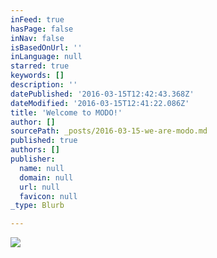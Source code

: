 ```yaml
---
inFeed: true
hasPage: false
inNav: false
isBasedOnUrl: ''
inLanguage: null
starred: true
keywords: []
description: ''
datePublished: '2016-03-15T12:42:43.368Z'
dateModified: '2016-03-15T12:41:22.086Z'
title: 'Welcome to MODO!'
author: []
sourcePath: _posts/2016-03-15-we-are-modo.md
published: true
authors: []
publisher:
  name: null
  domain: null
  url: null
  favicon: null
_type: Blurb

---
```

![](https://s3-us-west-2.amazonaws.com/the-grid-img/p/939f021899cffd0f00cedf37d3a4a6c8e2865006.jpg)